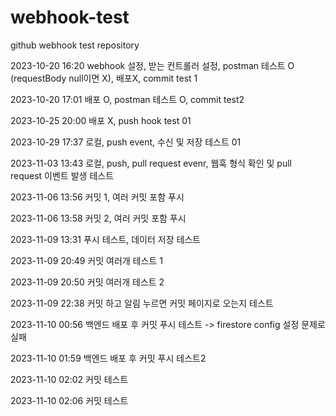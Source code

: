 # webhook-test

github webhook test repository

2023-10-20 16:20
webhook 설정, 받는 컨트롤러 설정, postman 테스트 O (requestBody null이면 X), 배포X, commit test 1

2023-10-20 17:01
배포 O, postman 테스트 O, commit test2

2023-10-25 20:00
배포 X, push hook test 01

2023-10-29 17:37
로컬, push event, 수신 및 저장 테스트 01

2023-11-03 13:43
로컬, push, pull request evenr, 웹훅 형식 확인 및 pull request 이벤트 발생 테스트

2023-11-06 13:56
커밋 1, 여러 커밋 포함 푸시

2023-11-06 13:58
커밋 2, 여러 커밋 포함 푸시

2023-11-09 13:31
푸시 테스트, 데이터 저장 테스트

2023-11-09 20:49
커밋 여러개 테스트 1

2023-11-09 20:50
커밋 여러개 테스트 2

2023-11-09 22:38
커밋 하고 알림 누르면 커밋 페이지로 오는지 테스트

2023-11-10 00:56
백엔드 배포 후 커밋 푸시 테스트 -> firestore config 설정 문제로 실패

2023-11-10 01:59
백엔드 배포 후 커밋 푸시 테스트2

2023-11-10 02:02
커밋 테스트

2023-11-10 02:06
커밋 테스트

